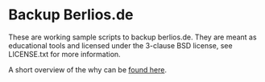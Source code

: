 Backup Berlios.de
=====================
These are working sample scripts to backup berlios.de. They are meant as
educational tools and licensed under the 3-clause BSD license, see LICENSE.txt for more information.

A short overview of the why can be [found here][1].

[1]: http://blogs.perl.org/users/kirk_kimmel/2012/08/backing-up-berliosde.html
